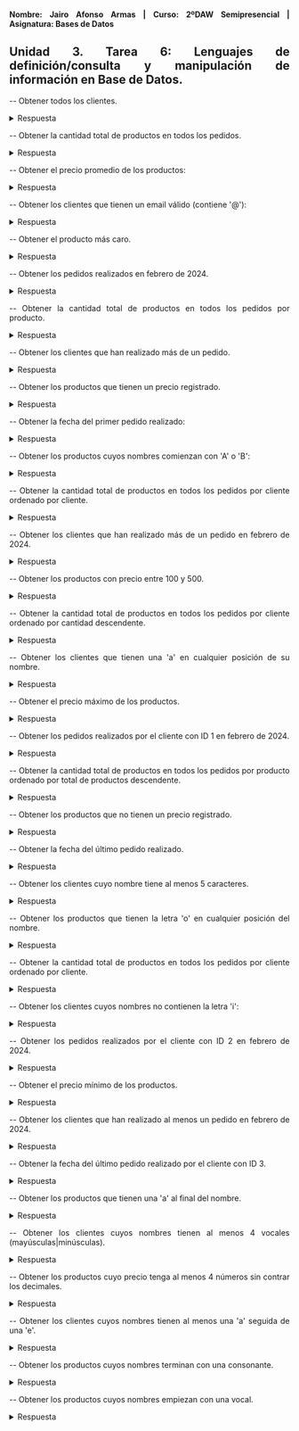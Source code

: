 <div align="justify">

#### **Nombre: Jairo Afonso Armas | Curso: 2ºDAW Semipresencial | Asignatura: Bases de Datos** 

## **Unidad 3. Tarea 6: Lenguajes de definición/consulta y manipulación de información en Base de Datos.**


-- Obtener todos los clientes.

<details>
<summary>Respuesta</summary>
  
```
select * from clientes;
┌────┬─────────────────┬───────────────────────────┐
│ id │     nombre      │           email           │
├────┼─────────────────┼───────────────────────────┤
│ 1  │ Juan Pérez      │ juan@example.com          │
│ 2  │ María Gómez     │ maria@example.com         │
│ 3  │ Carlos López    │ carlos@example.com        │
│ 4  │ Ana Rodríguez   │ ana@example.com           │
│ 5  │ Luisa Martínez  │ luisa@example.com         │
│ 6  │ Pedro Sánchez   │ pedro@example.com         │
│ 7  │ Laura García    │ laura@example.com         │
│ 8  │ Miguel Martín   │ miguel@example.com        │
│ 9  │ Elena González  │ elena@example.com         │
│ 10 │ David Torres    │ david@example.com         │
│ 11 │ Sofía Ruiz      │ sofia@example.com         │
│ 12 │ Javier López    │ javier@example.com        │
│ 13 │ Carmen Vargas   │ carmen@example.com        │
│ 14 │ Daniel Muñoz    │ daniel@example.com        │
│ 15 │ Isabel Serrano  │ isabel@example.com        │
│ 16 │ Alejandro Muñoz │ alejandro@example.com     │
│ 17 │ Raquel Herrera  │ raquel@example.com        │
│ 18 │ Francisco Mora  │ francisco@example.com     │
│ 19 │ Marina Díaz     │ marina@example.com        │
│ 20 │ Antonio Jiménez │ antonio@example.com       │
│ 21 │ Beatriz Romero  │ beatriz@example.com       │
│ 22 │ Carlos Gómez    │ carlos.gomez@example.com  │
│ 23 │ Clara Sánchez   │ clara.sanchez@example.com │
│ 24 │ Andrés Martínez │ andres@example.com        │
│ 25 │ Lucía Díaz      │ lucia@example.com         │
│ 26 │ Mario Serrano   │ mario@example.com         │
│ 27 │ Eva Torres      │ eva.torres@example.com    │
│ 28 │ Roberto Ruiz    │ roberto@example.com       │
│ 29 │ Celia García    │ celia@example.com         │
└────┴─────────────────┴───────────────────────────┘
```
</details>

-- Obtener la cantidad total de productos en todos los pedidos.

<details>
<summary>Respuesta</summary>
  
```
select SUM(cantidad) AS Q_total_Prod_Pedidos from Pedidos;
┌──────────────────────┐
│ Q_total_Prod_Pedidos │
├──────────────────────┤
│ 54                   │
└──────────────────────┘
```
</details>

-- Obtener el precio promedio de los productos:

<details>
<summary>Respuesta</summary>
  
```
select AVG(precio) Precio_Medio from productos;
┌──────────────────┐
│   Precio_Medio   │
├──────────────────┤
│ 188.294285714286 │
└──────────────────┘
```
</details>

-- Obtener los clientes que tienen un email válido (contiene '@'):

<details>
<summary>Respuesta</summary>
  
```
select email from clientes where email REGEXP '@';
┌───────────────────────────┐
│           email           │
├───────────────────────────┤
│ alejandro@example.com     │
│ ana@example.com           │
│ andres@example.com        │
│ antonio@example.com       │
│ beatriz@example.com       │
│ carlos.gomez@example.com  │
│ carlos@example.com        │
│ carmen@example.com        │
│ celia@example.com         │
│ clara.sanchez@example.com │
│ daniel@example.com        │
│ david@example.com         │
│ elena@example.com         │
│ eva.torres@example.com    │
│ francisco@example.com     │
│ isabel@example.com        │
│ javier@example.com        │
│ juan@example.com          │
│ laura@example.com         │
│ lucia@example.com         │
│ luisa@example.com         │
│ maria@example.com         │
│ marina@example.com        │
│ mario@example.com         │
│ miguel@example.com        │
│ pedro@example.com         │
│ raquel@example.com        │
│ roberto@example.com       │
│ sofia@example.com         │
└───────────────────────────┘
```
</details>

-- Obtener el producto más caro.

<details>
<summary>Respuesta</summary>
  
```
select nombre, MAX(precio) from productos;
┌────────┬─────────────┐
│ nombre │ MAX(precio) │
├────────┼─────────────┤
│ Laptop │ 1200.0      │
└────────┴─────────────┘
```
</details>

-- Obtener los pedidos realizados en febrero de 2024.


<details>
<summary>Respuesta</summary>
  
```
select * from pedidos where fecha_pedido REGEXP '2024-02-[0-9]{2}';
┌───────────┬────────────┬─────────────┬──────────┬──────────────┐
│ id_pedido │ id_cliente │ id_producto │ cantidad │ fecha_pedido │
├───────────┼────────────┼─────────────┼──────────┼──────────────┤
│ 1         │ 1          │ 1           │ 2        │ 2024-02-01   │
│ 2         │ 2          │ 2           │ 1        │ 2024-02-02   │
│ 3         │ 3          │ 3           │ 3        │ 2024-02-03   │
│ 4         │ 4          │ 4           │ 1        │ 2024-02-04   │
│ 5         │ 5          │ 5           │ 2        │ 2024-02-05   │
│ 6         │ 6          │ 6           │ 1        │ 2024-02-06   │
│ 7         │ 7          │ 7           │ 3        │ 2024-02-07   │
│ 8         │ 8          │ 8           │ 2        │ 2024-02-08   │
│ 9         │ 9          │ 9           │ 1        │ 2024-02-09   │
│ 10        │ 10         │ 10          │ 2        │ 2024-02-10   │
│ 11        │ 11         │ 11          │ 1        │ 2024-02-11   │
│ 12        │ 12         │ 12          │ 3        │ 2024-02-12   │
│ 13        │ 13         │ 13          │ 1        │ 2024-02-13   │
│ 14        │ 14         │ 14          │ 2        │ 2024-02-14   │
│ 15        │ 15         │ 15          │ 1        │ 2024-02-15   │
│ 16        │ 16         │ 16          │ 3        │ 2024-02-16   │
│ 17        │ 17         │ 17          │ 2        │ 2024-02-17   │
│ 18        │ 18         │ 18          │ 1        │ 2024-02-18   │
│ 19        │ 19         │ 19          │ 2        │ 2024-02-19   │
│ 20        │ 20         │ 20          │ 1        │ 2024-02-20   │
│ 21        │ 21         │ 21          │ 3        │ 2024-02-21   │
│ 22        │ 22         │ 22          │ 1        │ 2024-02-22   │
│ 23        │ 23         │ 23          │ 2        │ 2024-02-23   │
│ 24        │ 24         │ 24          │ 1        │ 2024-02-24   │
│ 25        │ 25         │ 25          │ 3        │ 2024-02-25   │
│ 26        │ 26         │ 26          │ 2        │ 2024-02-26   │
│ 27        │ 27         │ 27          │ 1        │ 2024-02-27   │
│ 28        │ 28         │ 28          │ 2        │ 2024-02-28   │
│ 29        │ 29         │ 29          │ 1        │ 2024-02-29   │
└───────────┴────────────┴─────────────┴──────────┴──────────────┘
```
</details>

-- Obtener la cantidad total de productos en todos los pedidos por producto.

<details>
<summary>Respuesta</summary>
  
```
select pe.id_pedido, p.nombre, pe.cantidad from Pedidos pe
JOIN Productos p ON pe.id_producto = p.id;
┌───────────┬───────────────────────────────────┬──────────┐
│ id_pedido │              nombre               │ cantidad │
├───────────┼───────────────────────────────────┼──────────┤
│ 1         │ Laptop                            │ 2        │
│ 2         │ Smartphone                        │ 1        │
│ 3         │ TV LED                            │ 3        │
│ 4         │ Tablet                            │ 1        │
│ 5         │ Auriculares Bluetooth             │ 2        │
│ 6         │ Impresora                         │ 1        │
│ 7         │ Cámara Digital                    │ 3        │
│ 8         │ Reproductor de Audio              │ 2        │
│ 9         │ Altavoces Inalámbricos            │ 1        │
│ 10        │ Reloj Inteligente                 │ 2        │
│ 11        │ Teclado Inalámbrico               │ 1        │
│ 12        │ Ratón Óptico                      │ 3        │
│ 13        │ Monitor LED                       │ 1        │
│ 14        │ Mochila para Portátil             │ 2        │
│ 15        │ Disco Duro Externo                │ 1        │
│ 16        │ Router Wi-Fi                      │ 3        │
│ 17        │ Lámpara LED                       │ 2        │
│ 18        │ Batería Externa                   │ 1        │
│ 19        │ Estuche para Auriculares          │ 2        │
│ 20        │ Tarjeta de Memoria                │ 1        │
│ 21        │ Cargador Inalámbrico              │ 3        │
│ 22        │ Kit de Limpieza para Computadoras │ 1        │
│ 23        │ Funda para Tablet                 │ 2        │
│ 24        │ Soporte para Teléfono             │ 1        │
│ 25        │ Hub USB                           │ 3        │
│ 26        │ Webcam HD                         │ 2        │
│ 27        │ Funda para Laptop                 │ 1        │
│ 28        │ Adaptador HDMI                    │ 2        │
└───────────┴───────────────────────────────────┴──────────┘
```
</details>

-- Obtener los clientes que han realizado más de un pedido.
<details>
<summary>Respuesta</summary>
  
```
select c.nombre, COUNT(p.id_cliente) AS Q_Pedidos from Clientes c
JOIN Pedidos p ON c.id  = p.id_cliente
GROUP BY p.id_cliente
HAVING COUNT(p.id_cliente) > 1;
Respuesta: Ningún cliente realizó más de un pedido.
```
</details>

-- Obtener los productos que tienen un precio registrado.
<details>
<summary>Respuesta</summary>
  
```
select nombre, precio from productos;
┌───────────────────────────────────┬────────┐
│              nombre               │ precio │
├───────────────────────────────────┼────────┤
│ Laptop                            │ 1200.0 │
│ Smartphone                        │ 699.99 │
│ TV LED                            │ 799.5  │
│ Tablet                            │ 299.99 │
│ Auriculares Bluetooth             │ 79.99  │
│ Impresora                         │ 199.99 │
│ Cámara Digital                    │ 499.99 │
│ Reproductor de Audio              │ 149.99 │
│ Altavoces Inalámbricos            │ 129.99 │
│ Reloj Inteligente                 │ 249.99 │
│ Teclado Inalámbrico               │ 59.99  │
│ Ratón Óptico                      │ 29.99  │
│ Monitor LED                       │ 349.99 │
│ Mochila para Portátil             │ 49.99  │
│ Disco Duro Externo                │ 89.99  │
│ Router Wi-Fi                      │ 69.99  │
│ Lámpara LED                       │ 39.99  │
│ Batería Externa                   │ 19.99  │
│ Estuche para Auriculares          │ 14.99  │
│ Tarjeta de Memoria                │ 24.99  │
│ Cargador Inalámbrico              │ 34.99  │
│ Kit de Limpieza para Computadoras │ 9.99   │
│ Funda para Tablet                 │ 19.99  │
│ Soporte para Teléfono             │ 14.99  │
│ Hub USB                           │ 29.99  │
│ Webcam HD                         │ 59.99  │
│ Funda para Laptop                 │ 29.99  │
│ Adaptador HDMI                    │ 12.99  │
└───────────────────────────────────┴────────┘
```
</details>

-- Obtener la fecha del primer pedido realizado:

<details>
<summary>Respuesta</summary>
  
```
sqlite> select id_pedido, MIN(fecha_pedido) from Pedidos;
┌───────────┬───────────────────┐
│ id_pedido │ MIN(fecha_pedido) │
├───────────┼───────────────────┤
│ 1         │ 2024-02-01        │
└───────────┴───────────────────┘
sqlite>
```
</details>

-- Obtener los productos cuyos nombres comienzan con 'A' o 'B':
<details>
<summary>Respuesta</summary>
  
```
select nombre from productos where nombre REGEXP '^[Aa]|^[Bb]';
┌────────────────────────┐
│         nombre         │
├────────────────────────┤
│ Auriculares Bluetooth  │
│ Altavoces Inalámbricos │
│ Batería Externa        │
│ Adaptador HDMI         │
└────────────────────────┘
```
</details>

-- Obtener la cantidad total de productos en todos los pedidos por cliente ordenado por cliente.
<details>
<summary>Respuesta</summary>
  
```
select c.nombre, pe.id_pedido, SUM(pe.cantidad) AS Q_total_productos from Pedidos pe
JOIN Clientes c ON pe.id_cliente = c.id
GROUP BY pe.id_pedido
ORDER BY c.nombre;
┌─────────────────┬───────────┬───────────────────┐
│     nombre      │ id_pedido │ Q_total_productos │
├─────────────────┼───────────┼───────────────────┤
│ Alejandro Muñoz │ 16        │ 3                 │
│ Ana Rodríguez   │ 4         │ 1                 │
│ Andrés Martínez │ 24        │ 1                 │
│ Antonio Jiménez │ 20        │ 1                 │
│ Beatriz Romero  │ 21        │ 3                 │
│ Carlos Gómez    │ 22        │ 1                 │
│ Carlos López    │ 3         │ 3                 │
│ Carmen Vargas   │ 13        │ 1                 │
│ Celia García    │ 29        │ 1                 │
│ Clara Sánchez   │ 23        │ 2                 │
│ Daniel Muñoz    │ 14        │ 2                 │
│ David Torres    │ 10        │ 2                 │
│ Elena González  │ 9         │ 1                 │
│ Eva Torres      │ 27        │ 1                 │
│ Francisco Mora  │ 18        │ 1                 │
│ Isabel Serrano  │ 15        │ 1                 │
│ Javier López    │ 12        │ 3                 │
│ Juan Pérez      │ 1         │ 2                 │
│ Laura García    │ 7         │ 3                 │
│ Lucía Díaz      │ 25        │ 3                 │
│ Luisa Martínez  │ 5         │ 2                 │
│ Marina Díaz     │ 19        │ 2                 │
│ Mario Serrano   │ 26        │ 2                 │
│ María Gómez     │ 2         │ 1                 │
│ Miguel Martín   │ 8         │ 2                 │
│ Pedro Sánchez   │ 6         │ 1                 │
│ Raquel Herrera  │ 17        │ 2                 │
│ Roberto Ruiz    │ 28        │ 2                 │
│ Sofía Ruiz      │ 11        │ 1                 │
└─────────────────┴───────────┴───────────────────┘
```
</details>

-- Obtener los clientes que han realizado más de un pedido en febrero de 2024.
<details>
<summary>Respuesta</summary>
  
```
select c.nombre, COUNT(p.id_cliente) AS Q_Pedidos from Clientes c
JOIN Pedidos p ON c.id  = p.id_cliente GROUP BY p.id_cliente
HAVING COUNT(p.id_cliente) > 1
AND p.fecha_pedido
REGEXP '2024-02-[0-9]';
Respuesta: Ninguno.
```
</details>


-- Obtener los productos con precio entre 100 y 500.

<details>
<summary>Respuesta</summary>
  
```
select nombre, precio from productos where precio between 100 and 500;
┌────────────────────────┬────────┐
│         nombre         │ precio │
├────────────────────────┼────────┤
│ Tablet                 │ 299.99 │
│ Impresora              │ 199.99 │
│ Cámara Digital         │ 499.99 │
│ Reproductor de Audio   │ 149.99 │
│ Altavoces Inalámbricos │ 129.99 │
│ Reloj Inteligente      │ 249.99 │
│ Monitor LED            │ 349.99 │
└────────────────────────┴────────┘
```
</details>

-- Obtener la cantidad total de productos en todos los pedidos por cliente ordenado por cantidad descendente.

<details>
<summary>Respuesta</summary>
  
```
select c.nombre, pe.id_pedido, SUM(pe.cantidad) AS Q_total_productos from Pedidos pe
JOIN Clientes c ON pe.id_cliente = c.id
GROUP BY pe.id_pedido
ORDER BY pe.cantidad DESC;
┌─────────────────┬───────────┬───────────────────┐
│     nombre      │ id_pedido │ Q_total_productos │
├─────────────────┼───────────┼───────────────────┤
│ Carlos López    │ 3         │ 3                 │
│ Laura García    │ 7         │ 3                 │
│ Javier López    │ 12        │ 3                 │
│ Alejandro Muñoz │ 16        │ 3                 │
│ Beatriz Romero  │ 21        │ 3                 │
│ Lucía Díaz      │ 25        │ 3                 │
│ Juan Pérez      │ 1         │ 2                 │
│ Luisa Martínez  │ 5         │ 2                 │
│ Miguel Martín   │ 8         │ 2                 │
│ David Torres    │ 10        │ 2                 │
│ Daniel Muñoz    │ 14        │ 2                 │
│ Raquel Herrera  │ 17        │ 2                 │
│ Marina Díaz     │ 19        │ 2                 │
│ Clara Sánchez   │ 23        │ 2                 │
│ Mario Serrano   │ 26        │ 2                 │
│ Roberto Ruiz    │ 28        │ 2                 │
│ María Gómez     │ 2         │ 1                 │
│ Ana Rodríguez   │ 4         │ 1                 │
│ Pedro Sánchez   │ 6         │ 1                 │
│ Elena González  │ 9         │ 1                 │
│ Sofía Ruiz      │ 11        │ 1                 │
│ Carmen Vargas   │ 13        │ 1                 │
│ Isabel Serrano  │ 15        │ 1                 │
│ Francisco Mora  │ 18        │ 1                 │
│ Antonio Jiménez │ 20        │ 1                 │
│ Carlos Gómez    │ 22        │ 1                 │
│ Andrés Martínez │ 24        │ 1                 │
│ Eva Torres      │ 27        │ 1                 │
│ Celia García    │ 29        │ 1                 │
└─────────────────┴───────────┴───────────────────┘
```
</details>

-- Obtener los clientes que tienen una 'a' en cualquier posición de su nombre.

<details>
<summary>Respuesta</summary>
  
```
 select nombre from Clientes where nombre REGEXP 'A|a';
┌─────────────────┐
│     nombre      │
├─────────────────┤
│ Juan Pérez      │
│ María Gómez     │
│ Carlos López    │
│ Ana Rodríguez   │
│ Luisa Martínez  │
│ Laura García    │
│ Miguel Martín   │
│ Elena González  │
│ David Torres    │
│ Sofía Ruiz      │
│ Javier López    │
│ Carmen Vargas   │
│ Daniel Muñoz    │
│ Isabel Serrano  │
│ Alejandro Muñoz │
│ Raquel Herrera  │
│ Francisco Mora  │
│ Marina Díaz     │
│ Antonio Jiménez │
│ Beatriz Romero  │
│ Carlos Gómez    │
│ Clara Sánchez   │
│ Andrés Martínez │
│ Lucía Díaz      │
│ Mario Serrano   │
│ Eva Torres      │
│ Celia García    │
└─────────────────┘
```
</details>

-- Obtener el precio máximo de los productos.

<details>
<summary>Respuesta</summary>
  
```
select MAX(precio) AS precio_max_prod from productos;
┌─────────────────┐
│ precio_max_prod │
├─────────────────┤
│ 1200.0          │
└─────────────────┘
```
</details>

-- Obtener los pedidos realizados por el cliente con ID 1 en febrero de 2024.

<details>
<summary>Respuesta</summary>
  
```
select * from pedidos where id_cliente = 1 and fecha_pedido REGEXP '2024-02-01';
┌───────────┬────────────┬─────────────┬──────────┬──────────────┐
│ id_pedido │ id_cliente │ id_producto │ cantidad │ fecha_pedido │
├───────────┼────────────┼─────────────┼──────────┼──────────────┤
│ 1         │ 1          │ 1           │ 2        │ 2024-02-01   │
└───────────┴────────────┴─────────────┴──────────┴──────────────┘
```
</details>

-- Obtener la cantidad total de productos en todos los pedidos por producto ordenado por total de productos descendente.

<details>
<summary>Respuesta</summary>
  
```
select pr.nombre, (select SUM(pe.cantidad) from pedidos pe where pr.id = pe.id_producto) AS Q_total_Productos
from productos pr
GROUP BY pr.nombre
ORDER BY Q_total_productos DESC;
┌───────────────────────────────────┬───────────────────┐
│              nombre               │ Q_total_Productos │
├───────────────────────────────────┼───────────────────┤
│ TV LED                            │ 3                 │
│ Router Wi-Fi                      │ 3                 │
│ Ratón Óptico                      │ 3                 │
│ Hub USB                           │ 3                 │
│ Cámara Digital                    │ 3                 │
│ Cargador Inalámbrico              │ 3                 │
│ Webcam HD                         │ 2                 │
│ Reproductor de Audio              │ 2                 │
│ Reloj Inteligente                 │ 2                 │
│ Mochila para Portátil             │ 2                 │
│ Lámpara LED                       │ 2                 │
│ Laptop                            │ 2                 │
│ Funda para Tablet                 │ 2                 │
│ Estuche para Auriculares          │ 2                 │
│ Auriculares Bluetooth             │ 2                 │
│ Adaptador HDMI                    │ 2                 │
│ Teclado Inalámbrico               │ 1                 │
│ Tarjeta de Memoria                │ 1                 │
│ Tablet                            │ 1                 │
│ Soporte para Teléfono             │ 1                 │
│ Smartphone                        │ 1                 │
│ Monitor LED                       │ 1                 │
│ Kit de Limpieza para Computadoras │ 1                 │
│ Impresora                         │ 1                 │
│ Funda para Laptop                 │ 1                 │
│ Disco Duro Externo                │ 1                 │
│ Batería Externa                   │ 1                 │
│ Altavoces Inalámbricos            │ 1                 │
└───────────────────────────────────┴───────────────────┘
```
</details>

-- Obtener los productos que no tienen un precio registrado.

<details>
<summary>Respuesta</summary>
  
```
No entiendo el enunciado.
```
</details>

-- Obtener la fecha del último pedido realizado.

<details>
<summary>Respuesta</summary>
  
```
select id_pedido, MAX(fecha_pedido) from pedidos;
┌───────────┬───────────────────┐
│ id_pedido │ MAX(fecha_pedido) │
├───────────┼───────────────────┤
│ 30        │ 2024-03-01        │
└───────────┴───────────────────┘
```
</details>

-- Obtener los clientes cuyo nombre tiene al menos 5 caracteres.

<details>
<summary>Respuesta</summary>
  
```
select nombre from clientes WHERE nombre REGEXP '^.{5,}$';
┌─────────────────┐
│     nombre      │
├─────────────────┤
│ Juan Pérez      │
│ María Gómez     │
│ Carlos López    │
│ Ana Rodríguez   │
│ Luisa Martínez  │
│ Pedro Sánchez   │
│ Laura García    │
│ Miguel Martín   │
│ Elena González  │
│ David Torres    │
│ Sofía Ruiz      │
│ Javier López    │
│ Carmen Vargas   │
│ Daniel Muñoz    │
│ Isabel Serrano  │
│ Alejandro Muñoz │
│ Raquel Herrera  │
│ Francisco Mora  │
│ Marina Díaz     │
│ Antonio Jiménez │
│ Beatriz Romero  │
│ Carlos Gómez    │
│ Clara Sánchez   │
│ Andrés Martínez │
│ Lucía Díaz      │
│ Mario Serrano   │
│ Eva Torres      │
│ Roberto Ruiz    │
│ Celia García    │
└─────────────────┘
```
</details>

-- Obtener los productos que tienen la letra 'o' en cualquier posición del nombre.

<details>
<summary>Respuesta</summary>
  
```
select nombre from productos where nombre REGEXP 'O|o';
┌───────────────────────────────────┐
│              nombre               │
├───────────────────────────────────┤
│ Laptop                            │
│ Smartphone                        │
│ Auriculares Bluetooth             │
│ Impresora                         │
│ Reproductor de Audio              │
│ Altavoces Inalámbricos            │
│ Reloj Inteligente                 │
│ Teclado Inalámbrico               │
│ Ratón Óptico                      │
│ Monitor LED                       │
│ Mochila para Portátil             │
│ Disco Duro Externo                │
│ Router Wi-Fi                      │
│ Tarjeta de Memoria                │
│ Cargador Inalámbrico              │
│ Kit de Limpieza para Computadoras │
│ Soporte para Teléfono             │
│ Funda para Laptop                 │
│ Adaptador HDMI                    │
└───────────────────────────────────┘
```
</details>


-- Obtener la cantidad total de productos en todos los pedidos por cliente ordenado por cliente.

<details>
<summary>Respuesta</summary>
  
```
select cl.nombre,
(select SUM(pe.cantidad) from pedidos pe where cl.id = pe.id_cliente) AS Q_total_productos from clientes cl
GROUP BY cl.nombre ORDER BY cl.nombre;
┌─────────────────┬───────────────────┐
│     nombre      │ Q_total_productos │
├─────────────────┼───────────────────┤
│ Alejandro Muñoz │ 3                 │
│ Ana Rodríguez   │ 1                 │
│ Andrés Martínez │ 1                 │
│ Antonio Jiménez │ 1                 │
│ Beatriz Romero  │ 3                 │
│ Carlos Gómez    │ 1                 │
│ Carlos López    │ 3                 │
│ Carmen Vargas   │ 1                 │
│ Celia García    │ 1                 │
│ Clara Sánchez   │ 2                 │
│ Daniel Muñoz    │ 2                 │
│ David Torres    │ 2                 │
│ Elena González  │ 1                 │
│ Eva Torres      │ 1                 │
│ Francisco Mora  │ 1                 │
│ Isabel Serrano  │ 1                 │
│ Javier López    │ 3                 │
│ Juan Pérez      │ 2                 │
│ Laura García    │ 3                 │
│ Lucía Díaz      │ 3                 │
│ Luisa Martínez  │ 2                 │
│ Marina Díaz     │ 2                 │
│ Mario Serrano   │ 2                 │
│ María Gómez     │ 1                 │
│ Miguel Martín   │ 2                 │
│ Pedro Sánchez   │ 1                 │
│ Raquel Herrera  │ 2                 │
│ Roberto Ruiz    │ 2                 │
│ Sofía Ruiz      │ 1                 │
└─────────────────┴───────────────────┘
```
</details>

-- Obtener los clientes cuyos nombres no contienen la letra 'i':

<details>
<summary>Respuesta</summary>
  
```
select nombre from clientes where nombre REGEXP 'I|i';
┌─────────────────┐
│     nombre      │
├─────────────────┤
│ Luisa Martínez  │
│ Miguel Martín   │
│ David Torres    │
│ Sofía Ruiz      │
│ Javier López    │
│ Daniel Muñoz    │
│ Isabel Serrano  │
│ Francisco Mora  │
│ Marina Díaz     │
│ Antonio Jiménez │
│ Beatriz Romero  │
│ Mario Serrano   │
│ Roberto Ruiz    │
│ Celia García    │
└─────────────────┘
```
</details>

-- Obtener los pedidos realizados por el cliente con ID 2 en febrero de 2024.

<details>
<summary>Respuesta</summary>
  
```
select * from pedidos where id_cliente = 2 and fecha_pedido REGEXP '2024-02-[0-9]';
┌───────────┬────────────┬─────────────┬──────────┬──────────────┐
│ id_pedido │ id_cliente │ id_producto │ cantidad │ fecha_pedido │
├───────────┼────────────┼─────────────┼──────────┼──────────────┤
│ 2         │ 2          │ 2           │ 1        │ 2024-02-02   │
└───────────┴────────────┴─────────────┴──────────┴──────────────┘
```
</details>

-- Obtener el precio mínimo de los productos.

<details>
<summary>Respuesta</summary>
  
```
select MIN(precio) AS precio_min_prod from productos;
┌─────────────────┐
│ precio_min_prod │
├─────────────────┤
│ 9.99            │
└─────────────────┘
```
</details>

-- Obtener los clientes que han realizado al menos un pedido en febrero de 2024.

<details>
<summary>Respuesta</summary>
  
```
select c.nombre, COUNT(p.id_cliente) AS Q_Pedidos from Clientes c
JOIN Pedidos p ON c.id  = p.id_cliente GROUP BY p.id_cliente
HAVING COUNT(p.id_cliente) >= 1 AND fecha_pedido
REGEXP '2024-02-[0-9]{2}';
┌─────────────────┬───────────┐
│     nombre      │ Q_Pedidos │
├─────────────────┼───────────┤
│ Juan Pérez      │ 1         │
│ María Gómez     │ 1         │
│ Carlos López    │ 1         │
│ Ana Rodríguez   │ 1         │
│ Luisa Martínez  │ 1         │
│ Pedro Sánchez   │ 1         │
│ Laura García    │ 1         │
│ Miguel Martín   │ 1         │
│ Elena González  │ 1         │
│ David Torres    │ 1         │
│ Sofía Ruiz      │ 1         │
│ Javier López    │ 1         │
│ Carmen Vargas   │ 1         │
│ Daniel Muñoz    │ 1         │
│ Isabel Serrano  │ 1         │
│ Alejandro Muñoz │ 1         │
│ Raquel Herrera  │ 1         │
│ Francisco Mora  │ 1         │
│ Marina Díaz     │ 1         │
│ Antonio Jiménez │ 1         │
│ Beatriz Romero  │ 1         │
│ Carlos Gómez    │ 1         │
│ Clara Sánchez   │ 1         │
│ Andrés Martínez │ 1         │
│ Lucía Díaz      │ 1         │
│ Mario Serrano   │ 1         │
│ Eva Torres      │ 1         │
│ Roberto Ruiz    │ 1         │
│ Celia García    │ 1         │
└─────────────────┴───────────┘
```
</details>

-- Obtener la fecha del último pedido realizado por el cliente con ID 3.

<details>
<summary>Respuesta</summary>
  
```
select id_cliente, MAX(fecha_pedido) from pedidos where id_cliente= 3;
┌────────────┬───────────────────┐
│ id_cliente │ MAX(fecha_pedido) │
├────────────┼───────────────────┤
│ 3          │ 2024-02-03        │
└────────────┴───────────────────┘
```
</details>

-- Obtener los productos que tienen una 'a' al final del nombre.

<details>
<summary>Respuesta</summary>
  
```
select nombre from productos where nombre REGEXP '[a|A]$';
┌────────────────────┐
│       nombre       │
├────────────────────┤
│ Impresora          │
│ Batería Externa    │
│ Tarjeta de Memoria │
└────────────────────┘
```
</details>

-- Obtener los clientes cuyos nombres tienen al menos 4 vocales (mayúsculas|minúsculas).

<details>
<summary>Respuesta</summary>
  
```

```
</details>

-- Obtener los productos cuyo precio tenga al menos 4 números sin contrar los decimales.

<details>
<summary>Respuesta</summary>
  
```

```
</details>

-- Obtener los clientes cuyos nombres tienen al menos una 'a' seguida de una 'e'.

<details>
<summary>Respuesta</summary>
  
```

```
</details>

-- Obtener los productos cuyos nombres terminan con una consonante.

<details>
<summary>Respuesta</summary>
  
```
select nombre from productos where nombre REGEXP '[^aeiou|AEIOU]$';
┌───────────────────────────────────┐
│              nombre               │
├───────────────────────────────────┤
│ Laptop                            │
│ TV LED                            │
│ Tablet                            │
│ Auriculares Bluetooth             │
│ Cámara Digital                    │
│ Altavoces Inalámbricos            │
│ Monitor LED                       │
│ Mochila para Portátil             │
│ Lámpara LED                       │
│ Estuche para Auriculares          │
│ Kit de Limpieza para Computadoras │
│ Funda para Tablet                 │
│ Hub USB                           │
│ Webcam HD                         │
│ Funda para Laptop                 │
└───────────────────────────────────┘
```
</details>

-- Obtener los productos cuyos nombres empiezan con una vocal.

<details>
<summary>Respuesta</summary>
  
```
select nombre from productos where nombre REGEXP '^[aeiou|AEIOU]';
┌──────────────────────────┐
│          nombre          │
├──────────────────────────┤
│ Auriculares Bluetooth    │
│ Impresora                │
│ Altavoces Inalámbricos   │
│ Estuche para Auriculares │
│ Adaptador HDMI           │
└──────────────────────────┘
```
</details>

</div>
